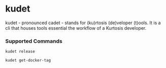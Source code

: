 # kudet

kudet - pronounced cadet - stands for (ku)rtosis (de)veloper (t)ools. It is a cli that houses tools essential the workflow of a Kurtosis developer.

### Supported Commands
`kudet release`

`kudet get-docker-tag`